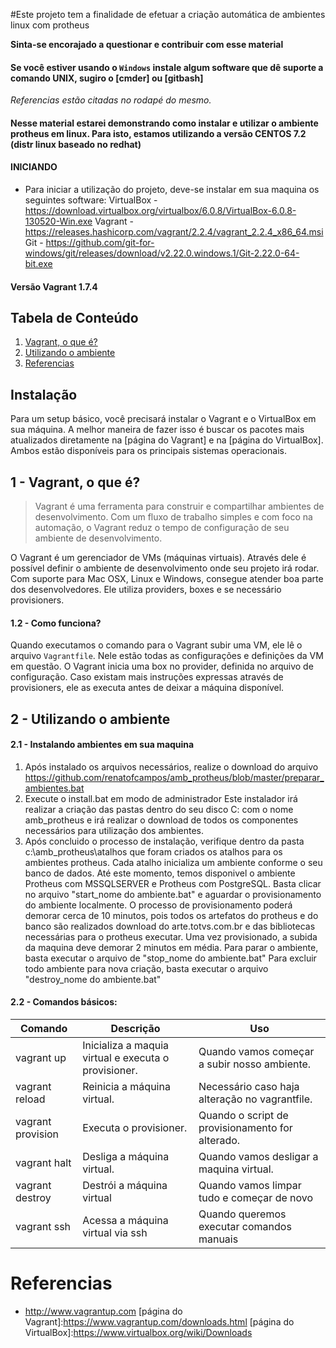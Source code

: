 #Este projeto tem a finalidade de efetuar a criação automática de ambientes linux com protheus

**Sinta-se encorajado a questionar e contribuir com esse material**

#### Se você estiver usando o ```Windows``` instale algum software que dê suporte a comando UNIX, sugiro o [cmder] ou [gitbash]

*Referencias estão citadas no rodapé do mesmo.*

#### Nesse material estarei demonstrando como instalar e utilizar o ambiente protheus em linux. Para isto, estamos utilizando a versão CENTOS 7.2 (distr linux baseado no redhat)

#### INICIANDO
- Para iniciar a utilização do projeto, deve-se instalar em sua maquina os seguintes software:
VirtualBox - https://download.virtualbox.org/virtualbox/6.0.8/VirtualBox-6.0.8-130520-Win.exe
Vagrant - https://releases.hashicorp.com/vagrant/2.2.4/vagrant_2.2.4_x86_64.msi
Git - https://github.com/git-for-windows/git/releases/download/v2.22.0.windows.1/Git-2.22.0-64-bit.exe

#### Versão Vagrant 1.7.4

## Tabela de Conteúdo

1. [Vagrant, o que é?](#1---vagrant-o-que-é)
1. [Utilizando o ambiente](#2---utilizando-o-ambiente)
1. [Referencias](#referencias)

## Instalação

Para um setup básico, você precisará instalar o Vagrant e o VirtualBox em sua máquina. A melhor maneira de fazer isso é buscar os pacotes mais atualizados diretamente na [página do Vagrant] e na [página do VirtualBox]. Ambos estão disponíveis para os principais sistemas operacionais. 

## 1 - Vagrant, o que é?

>Vagrant é uma ferramenta para construir e compartilhar ambientes de desenvolvimento. Com um fluxo de trabalho simples e com foco na automação, o Vagrant reduz o tempo de configuração de seu ambiente de desenvolvimento.

O Vagrant é um gerenciador de VMs (máquinas virtuais). Através dele é possível definir o ambiente de desenvolvimento onde seu projeto irá rodar. Com suporte para Mac OSX, Linux e Windows, consegue atender boa parte dos desenvolvedores. Ele utiliza providers, boxes e se necessário provisioners.

#### 1.2 - Como funciona?
Quando executamos o comando para o Vagrant subir uma VM, ele lê o arquivo ```Vagrantfile```. Nele estão todas as configurações e definições da VM em questão. O Vagrant inicia uma box no provider, definida no arquivo de configuração. Caso existam mais instruções expressas através de provisioners, ele as executa antes de deixar a máquina disponível.


## 2 - Utilizando o ambiente

#### 2.1 - Instalando ambientes em sua maquina
1. Após instalado os arquivos necessários, realize o download do arquivo https://github.com/renatofcampos/amb_protheus/blob/master/preparar_ambientes.bat 
2. Execute o install.bat em modo de administrador
	Este instalador irá realizar a criação das pastas dentro do seu disco C: com o nome amb_protheus e irá realizar o download de todos os componentes necessários para utilização dos ambientes.
3. Após concluido o processo de instalação, verifique dentro da pasta c:\amb_protheus\atalhos que foram criados os atalhos para os ambientes protheus. 
    Cada atalho inicializa um ambiente conforme o seu banco de dados.
	Até este momento, temos disponivel o ambiente Protheus com MSSQLSERVER e Protheus com PostgreSQL. Basta clicar no arquivo "start_nome do ambiente.bat" e aguardar o provisionamento do ambiente localmente.
	O processo de provisionamento poderá demorar cerca de 10 minutos, pois todos os artefatos do protheus e do banco são realizados download do arte.totvs.com.br e das bibliotecas necessárias para o protheus executar.
	Uma vez provisionado, a subida da maquina deve demorar 2 minutos em média. 
	Para parar o ambiente, basta executar o arquivo de "stop_nome do ambiente.bat"
	Para excluir todo ambiente para nova criação, basta executar o arquivo "destroy_nome do ambiente.bat"



#### 2.2 - Comandos básicos:

Comando   | Descrição  | Uso
----------------------------|-------------------------------------------------------| ----------------------------------------------------
vagrant up                  | Inicializa a maquia virtual e executa o provisioner.  |Quando vamos começar a subir nosso ambiente.
vagrant reload              | Reinicia a máquina virtual.                           |Necessário caso haja alteração no vagrantfile.
vagrant provision           | Executa o provisioner.                                |Quando o script de provisionamento for alterado.
vagrant halt                | Desliga a máquina virtual.                            |Quando vamos desligar a maquina virtual.
vagrant destroy             | Destrói a máquina virtual                             |Quando vamos limpar tudo e começar de novo
vagrant ssh                 | Acessa a máquina virtual via ssh                      |Quando queremos executar comandos manuais

# Referencias

- http://www.vagrantup.com
[página do Vagrant]:https://www.vagrantup.com/downloads.html
[página do VirtualBox]:https://www.virtualbox.org/wiki/Downloads
